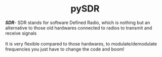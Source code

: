 <h1 align="center"> pySDR</h1>
<p><b><i>SDR</i></b>- SDR stands for software Defined Radio, which is nothing but an alternative to those old hardwares connected to radios to transmit and receive signals<br><br> It is very flexible compared to those hardwares, to modulate/demodulate frequencies you just have to change the code and boom! 
